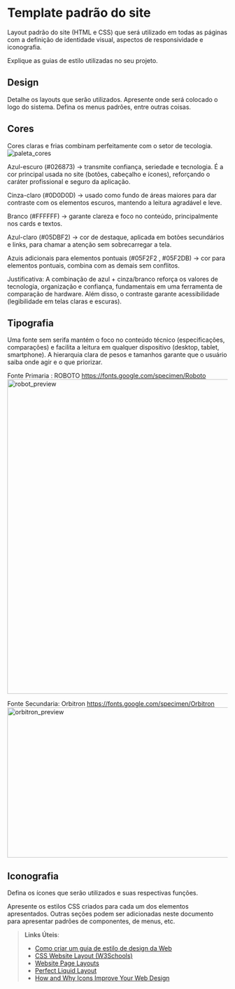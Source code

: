 # Template padrão do site

Layout padrão do site (HTML e CSS) que será utilizado em todas as páginas com a definição de identidade visual, aspectos de responsividade e iconografia.

Explique as guias de estilo utilizadas no seu projeto.

## Design

Detalhe os layouts que serão utilizados. Apresente onde será colocado o logo do sistema. Defina os menus padrões, entre outras coisas.


## Cores

Cores claras e frias combinam perfeitamente com o setor de tecologia. 
![paleta_cores](https://github.com/user-attachments/assets/486684d6-a27f-433d-9691-0c5f3574acdf)

Azul-escuro (#026873) → transmite confiança, seriedade e tecnologia. É a cor principal usada no site (botões, cabeçalho e ícones), reforçando o caráter profissional e seguro da aplicação.

Cinza-claro (#0D0D0D) → usado como fundo de áreas maiores para dar contraste com os elementos escuros, mantendo a leitura agradável e leve.

Branco (#FFFFFF) → garante clareza e foco no conteúdo, principalmente nos cards e textos.

Azul-claro (#05DBF2) → cor de destaque, aplicada em botões secundários e links, para chamar a atenção sem sobrecarregar a tela.

Azuis adicionais para elementos pontuais (#05F2F2 , #05F2DB) → cor para elementos pontuais, combina com as demais sem conflitos.


Justificativa:
A combinação de azul + cinza/branco reforça os valores de tecnologia, organização e confiança, fundamentais em uma ferramenta de comparação de hardware. Além disso, o contraste garante acessibilidade (legibilidade em telas claras e escuras).


## Tipografia

Uma fonte sem serifa mantém o foco no conteúdo técnico (especificações, comparações) e facilita a leitura em qualquer dispositivo (desktop, tablet, smartphone). A hierarquia clara de pesos e tamanhos garante que o usuário saiba onde agir e o que priorizar.

Fonte Primaria : ROBOTO
https://fonts.google.com/specimen/Roboto
<img width="1498" height="720" alt="robot_preview" src="https://github.com/user-attachments/assets/d5220200-8f87-4b46-b746-3e0caf0525bf" />

Fonte Secundaria: Orbitron
https://fonts.google.com/specimen/Orbitron
<img width="1483" height="344" alt="orbitron_preview" src="https://github.com/user-attachments/assets/8aec86a7-a586-47a1-93d6-2ec86d851f9a" />



## Iconografia

Defina os ícones que serão utilizados e suas respectivas funções.

Apresente os estilos CSS criados para cada um dos elementos apresentados.
Outras seções podem ser adicionadas neste documento para apresentar padrões de componentes, de menus, etc.


> **Links Úteis**:
>
> -  [Como criar um guia de estilo de design da Web](https://edrodrigues.com.br/blog/como-criar-um-guia-de-estilo-de-design-da-web/#)
> - [CSS Website Layout (W3Schools)](https://www.w3schools.com/css/css_website_layout.asp)
> - [Website Page Layouts](http://www.cellbiol.com/bioinformatics_web_development/chapter-3-your-first-web-page-learning-html-and-css/website-page-layouts/)
> - [Perfect Liquid Layout](https://matthewjamestaylor.com/perfect-liquid-layouts)
> - [How and Why Icons Improve Your Web Design](https://usabilla.com/blog/how-and-why-icons-improve-you-web-design/)
